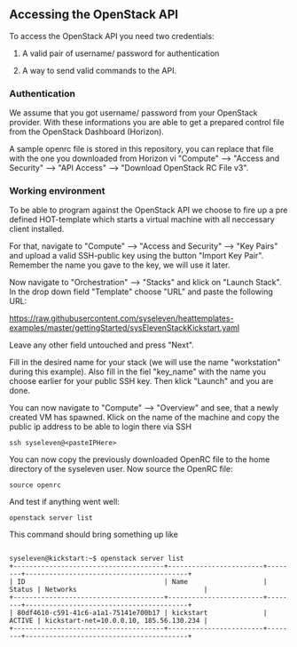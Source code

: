 ## Accessing the OpenStack API

To access the OpenStack API you need two credentials:

1. A valid pair of username/ password for authentication

2. A way to send valid commands to the API.


### Authentication 

We assume that you got username/ password from your OpenStack provider.
With these informations you are able to get a prepared control file from 
the OpenStack Dashboard (Horizon).

A sample openrc file is stored in this repository, you can replace that file with the one you downloaded from Horizon vi "Compute" --> "Access and Security" --> "API Access" --> "Download OpenStack RC File v3".

### Working environment

To be able to program against the OpenStack API we choose to fire up a pre defined HOT-template which starts a virtual machine with all neccessary client installed.

For that, navigate to "Compute" --> "Access and Security" --> "Key Pairs" and upload a valid SSH-public key using the button "Import Key Pair".
Remember the name you gave to the key, we will use it later.

Now navigate to "Orchestration" --> "Stacks" and klick on "Launch Stack".
In the drop down field "Template" choose "URL" and paste the following URL:

https://raw.githubusercontent.com/syseleven/heattemplates-examples/master/gettingStarted/sysElevenStackKickstart.yaml

Leave any other field untouched and press "Next".

Fill in the desired name for your stack (we will use the name "workstation" during this example). Also fill in the fiel "key_name" with the name you choose earlier for your public SSH key. Then klick "Launch" and you are done.

You can now navigate to "Compute" --> "Overview" and see, that a newly created VM has spawned. Klick on the name of the machine and copy the public ip address to be able to login there via SSH

``` ssh syseleven@<pasteIPHere> ```

You can now copy the previously downloaded OpenRC file to the home directory of the syseleven user.
Now source the OpenRC file:

``` source openrc ```

And test if anything went well:

``` openstack server list ```

This command should bring something up like 

```

syseleven@kickstart:~$ openstack server list
+--------------------------------------+------------------------+--------+-----------------------------------------+
| ID                                   | Name                   | Status | Networks                                |
+--------------------------------------+------------------------+--------+-----------------------------------------+
| 80df4610-c591-41c6-a1a1-75141e700b17 | kickstart              | ACTIVE | kickstart-net=10.0.0.10, 185.56.130.234 |
+--------------------------------------+------------------------+--------+-----------------------------------------+

```







